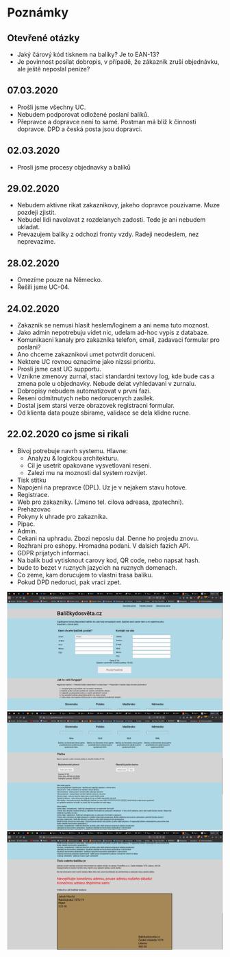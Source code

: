 # Poznámky

## Otevřené otázky

* Jaký čárový kód tisknem na balíky? Je to EAN-13?
* Je povinnost posílat dobropis, v případě, že zákazník zruší objednávku, ale ještě neposlal penize?


## 07.03.2020

* Prošli jsme všechny UC.
* Nebudem podporovat odložené poslaní balíků.
* Přepravce a dopravce není to samé. Postman má blíž k činnosti dopravce. DPD a česká posta jsou dopravci.

## 02.03.2020

* Prosli jsme procesy objednavky a balíků

## 29.02.2020

* Nebudem aktivne rikat zakaznikovy, jakeho dopravce pouzivame. Muze pozdeji zjistit.
* Nebudel lidi navolavat z rozdelanych zadosti. Tede je ani nebudem ukladat.
* Prevazujem baliky z odchozi fronty vzdy. Radeji neodeslem, nez neprevazime.

## 28.02.2020

* Omezíme pouze na Německo.
* Řešili jsme UC-04.

## 24.02.2020

* Zakaznik se nemusi hlasit heslem/loginem a ani nema tuto moznost.
* Jako admin nepotrebuju videt nic, udelam ad-hoc vypis z databaze.
* Komunikacni kanaly pro zakaznika telefon, email, zadavaci formular pro poslani?
* Ano chceme zakaznikovi umet potvrdit doruceni.
* Nektere UC rovnou oznacime jako nizssi prioritu.
* Prosli jsme cast UC supportu.
* Vznikne zmenovy zurnal, staci standardni textovy log, kde bude cas a zmena pole u objednavky. Nebude delat vyhledavani v zurnalu.
* Dobropisy nebudem automatizovat v prvni fazi.
* Reseni odmitnutych nebo nedorucenych zasilek.
* Dostal jsem starsi verze obrazovek registracni formular.
* Od klienta data pouze sbirame, validace se dela klidne rucne.

## 22.02.2020 co jsme si rikali 

* Bivoj potrebuje navrh systemu. Hlavne:
     * Analyzu & logickou architekturu.
     * Cil je usetrit opakovane vysvetlovani reseni.
     * Zalezi mu na moznosti dal system rozvijet.
* Tisk stitku
* Napojeni na prepravce (DPL). Uz je v nejakem stavu hotove.
* Registrace.
* Web pro zakazniky. (Jmeno tel. cilova adreasa, zpatechni).
* Prehazovac
* Pokyny k uhrade pro zakaznika.
* Pipac.
* Admin.
* Cekani na uphradu. Zbozi neposlu dal. Denne ho projedu znovu.
* Rozhrani pro eshopy. Hromadna podani. V dalsich fazich API.
* GDPR prijatych informaci.
* Na balik bud vytisknout carovy kod, QR code, nebo napsat hash.
* bude to bezet v ruznych jazycich na ruznych domenach.
* Co zeme, kam dorucujem to vlastni trasa baliku.
* Pokud DPD nedoruci, pak vraci zpet. 

![Puvodni navrh 1](./imgs/original-1.jpeg "Puvodni 1")
![Puvodni navrh 2](./imgs/original-2.jpeg "Puvodni 2")
![Puvodni navrh 3](./imgs/original-3.jpeg "Puvodni 3")




